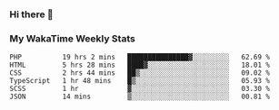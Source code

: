 ### Hi there 👋

<!--
**royschrauwen/royschrauwen** is a ✨ _special_ ✨ repository because its `README.md` (this file) appears on your GitHub profile.

Here are some ideas to get you started:

- 🔭 I’m currently working on ...
- 🌱 I’m currently learning ...
- 👯 I’m looking to collaborate on ...
- 🤔 I’m looking for help with ...
- 💬 Ask me about ...
- 📫 How to reach me: ...
- 😄 Pronouns: ...
- ⚡ Fun fact: ...
-->


### My WakaTime Weekly Stats
<!--START_SECTION:waka-->

```text
PHP          19 hrs 2 mins   ███████████████▓░░░░░░░░░   62.69 %
HTML         5 hrs 28 mins   ████▓░░░░░░░░░░░░░░░░░░░░   18.01 %
CSS          2 hrs 44 mins   ██▒░░░░░░░░░░░░░░░░░░░░░░   09.02 %
TypeScript   1 hr 48 mins    █▒░░░░░░░░░░░░░░░░░░░░░░░   05.93 %
SCSS         1 hr            ▓░░░░░░░░░░░░░░░░░░░░░░░░   03.30 %
JSON         14 mins         ▒░░░░░░░░░░░░░░░░░░░░░░░░   00.81 %
```

<!--END_SECTION:waka-->

